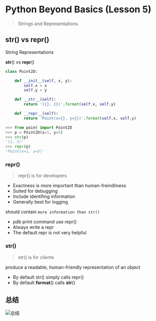 # Python Beyond Basics (Lesson 5)

> Strings and Representations

## str() vs repr()

String Representations

__str__()  vs  __repr__()

```python
class Point2D:

    def __init__(self, x, y):
        self.x = x
        self.y = y

    def __str__(self):
        return '({}, {})'.format(self.x, self.y)

    def __repr__(self):
        return 'Point(x={}, y={})'.format(self.x, self.y)

>>> from point import Point2D
>>> p = Point2D(x=1, y=5)
>>> str(p)
'(1, 5)'
>>> repr(p)
'Point(x=1, y=5)'
```

### repr()

> repr() is for developers

* Exactness is more important than human-freindliness
* Suited for debugging
* Include identifing information
* Generally best for logging

should contain `more information than str()`

* pdb print command use repr()
* Always write a repr
* The default repr is not very helpful

### str()

> str() is for clients

produce a readable, human-friendly representation of an object

* By default str() simply calls repr()
* By default __format__() calls __str__()

## 总结

![总结](https://i.loli.net/2018/01/09/5a545aa134279.png)




